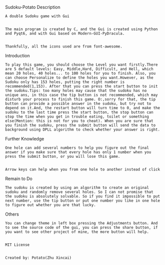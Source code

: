 Sudoku-Potato
Description

    A double Sudoku game with Gui


    The main program is created by C, and the Gui is created using Python and Pyqt6, and with Gui based on Modern-GUI-PyDracula.


    Thankfully, all the icons used are from font-awesome.

Introduction

    To play this game, you should choose the Level you want firstly.There are 5 default levels: Easy, Middle,Hard, Difficult, and Hell, which mean 20 holes, 40 holes... to 100 holes for you to finish. Also, you can choose Personalize to define the holes you want.However, as the Sudoku only has 153 holes, putting the right number is recommended(1,153). After that you can press the start button to init the sudoku.Tips: too many holes may cause that the sudoku has no unique ans, in this case the tip button is not recommended, which may disturb your process to finish this game. O:,sorry for that, the tip button can provide a possible answer in the sudoku, but try not to depend on it.And, the restart button will turn time to 0, and make the sudoku to the last time press the start button, the stop button can stop the time when you get in trouble eating, toilet or something else(Mention: this is not for you to cheat). When you are sure that you finish the sudoku, press the submit button will send the data to background using DPLL algorithm to check whether your answer is right.

Further Knowledge

    One hole can add several numbers to help you figure out the final answer if you make sure that every hole has only 1 number when you press the submit button, or you will lose this game.


    Arrow keys can help when you from one hole to another instead of click

Remain to Do

    The sudoku is created by using an algorithm to create an original sudoku and randomly remove several holes. So I can not promise that the sudoku is absolutely solvable. So if you find it impossible to put next number, use the tip button or put one number you like in one hole to figure out whether you are that lucky.

Others

    You can change theme in left box pressing the Adjustments button. And to see the source code of the gui, you can press the share button, if you want to see other project of mine, the more button will help.


    MIT License


    Created by: Potato(Zhu Xincai)

